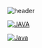 ![header](https://capsule-render.vercel.app/api?type=waving&color=auto&height=300&section=header&text=capsule%20render&fontSize=90)





[![JAVA](https://img.shields.io/badge/Java-#007396?style=flat-square&logo=Javat&logoColor=white)](https://github.com/j2seon/Java)

[![Java](https://img.shields.io/badge/Java-#007396?style=flat-square&logo=Java&logoColor=black)](https://github.com/j2seon/Java)
